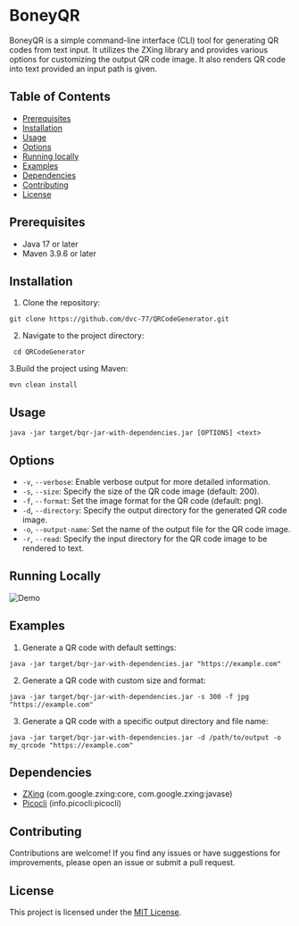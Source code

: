 # BoneyQR

BoneyQR is a simple command-line interface (CLI) tool for generating QR codes from text input. It utilizes the ZXing library and provides various options for customizing the output QR code image. It also renders QR code into text provided an input path is given.

## Table of Contents
- [Prerequisites](#prerequisites)
- [Installation](#installation)
- [Usage](#usage)
- [Options](#options)
- [Running locally](#running-locally)
- [Examples](#examples)
- [Dependencies](#dependencies)
- [Contributing](#contributing)
- [License](#license)

## Prerequisites
- Java 17 or later
- Maven 3.9.6 or later

## Installation
1. Clone the repository:
```
git clone https://github.com/dvc-77/QRCodeGenerator.git
```
2. Navigate to the project directory:

``` cd QRCodeGenerator```

3.Build the project using Maven:

```mvn clean install```

## Usage

```java -jar target/bqr-jar-with-dependencies.jar [OPTIONS] <text>```

## Options
- `-v`, `--verbose`: Enable verbose output for more detailed information.
- `-s`, `--size`: Specify the size of the QR code image (default: 200).
- `-f`, `--format`: Set the image format for the QR code (default: png).
- `-d`, `--directory`: Specify the output directory for the generated QR code image.
- `-o`, `--output-name`: Set the name of the output file for the QR code image.
- `-r`, `--read`: Specify the input directory for the QR code image to be rendered to text.
## Running Locally
![Demo](demo.gif)

## Examples
1. Generate a QR code with default settings:

```java -jar target/bqr-jar-with-dependencies.jar "https://example.com"```

2. Generate a QR code with custom size and format:

```java -jar target/bqr-jar-with-dependencies.jar -s 300 -f jpg "https://example.com"```

3. Generate a QR code with a specific output directory and file name:

```java -jar target/bqr-jar-with-dependencies.jar -d /path/to/output -o my_qrcode "https://example.com"```

## Dependencies
- [ZXing](https://github.com/zxing/zxing) (com.google.zxing:core, com.google.zxing:javase)
- [Picocli](https://picocli.info/) (info.picocli:picocli)

## Contributing
Contributions are welcome! If you find any issues or have suggestions for improvements, please open an issue or submit a pull request.

## License
This project is licensed under the [MIT License](LICENSE).
